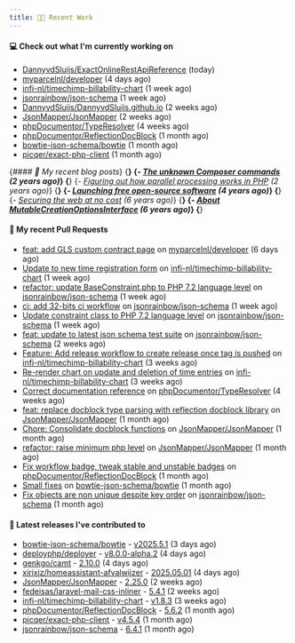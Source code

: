 ```yaml
---
title: 👨‍💻 Recent Work
---
```


#### 💻 Check out what I'm currently working on

- [DannyvdSluijs/ExactOnlineRestApiReference](https://github.com/DannyvdSluijs/ExactOnlineRestApiReference) (today)
- [myparcelnl/developer](https://github.com/myparcelnl/developer) (4 days ago)
- [infi-nl/timechimp-billability-chart](https://github.com/infi-nl/timechimp-billability-chart) (1 week ago)
- [jsonrainbow/json-schema](https://github.com/jsonrainbow/json-schema) (1 week ago)
- [DannyvdSluijs/DannyvdSluijs.github.io](https://github.com/DannyvdSluijs/DannyvdSluijs.github.io) (2 weeks ago)
- [JsonMapper/JsonMapper](https://github.com/JsonMapper/JsonMapper) (2 weeks ago)
- [phpDocumentor/TypeResolver](https://github.com/phpDocumentor/TypeResolver) (4 weeks ago)
- [phpDocumentor/ReflectionDocBlock](https://github.com/phpDocumentor/ReflectionDocBlock) (1 month ago)
- [bowtie-json-schema/bowtie](https://github.com/bowtie-json-schema/bowtie) (1 month ago)
- [picqer/exact-php-client](https://github.com/picqer/exact-php-client) (1 month ago)


{*#### 📜 My recent blog posts*}
{**}
{*- [The unknown Composer commands](https://www.dannyvandersluijs.nl/posts/2023-08-25-the-unknown-composer-commands.html) (2 years ago)*}
{**}
{*- [Figuring out how parallel processing works in PHP](https://www.dannyvandersluijs.nl/posts/2023-06-21-figuring-out-how-parallel-processing-works-in-php.html) (2 years ago)*}
{**}
{*- [Launching free open-source software](https://www.dannyvandersluijs.nl/posts/2020-07-02-launching-free-open-source-software.html) (4 years ago)*}
{**}
{*- [Securing the web at no cost](https://www.dannyvandersluijs.nl/posts/2019-02-04-securing-the-web-at-no-cost.html) (6 years ago)*}
{**}
{*- [About MutableCreationOptionsInterface](https://www.dannyvandersluijs.nl/posts/2018-10-15-about-mutable-creation-options-interface.html) (6 years ago)*}
{**}

#### 🔨 My recent Pull Requests

- [feat: add GLS custom contract page](https://github.com/myparcelnl/developer/pull/153) on [myparcelnl/developer](https://github.com/myparcelnl/developer) (6 days ago)
- [Update to new time registration form](https://github.com/infi-nl/timechimp-billability-chart/pull/24) on [infi-nl/timechimp-billability-chart](https://github.com/infi-nl/timechimp-billability-chart) (1 week ago)
- [refactor: update BaseConstraint.php to PHP 7.2 language level](https://github.com/jsonrainbow/json-schema/pull/826) on [jsonrainbow/json-schema](https://github.com/jsonrainbow/json-schema) (1 week ago)
- [ci: add 32-bits ci workflow](https://github.com/jsonrainbow/json-schema/pull/825) on [jsonrainbow/json-schema](https://github.com/jsonrainbow/json-schema) (1 week ago)
- [Update constraint class to PHP 7.2 language level](https://github.com/jsonrainbow/json-schema/pull/824) on [jsonrainbow/json-schema](https://github.com/jsonrainbow/json-schema) (1 week ago)
- [feat: update to latest json schema test suite](https://github.com/jsonrainbow/json-schema/pull/821) on [jsonrainbow/json-schema](https://github.com/jsonrainbow/json-schema) (2 weeks ago)
- [Feature: Add release workflow to create release once tag is pushed](https://github.com/infi-nl/timechimp-billability-chart/pull/23) on [infi-nl/timechimp-billability-chart](https://github.com/infi-nl/timechimp-billability-chart) (3 weeks ago)
- [Re-render chart on update and deletion of time entries](https://github.com/infi-nl/timechimp-billability-chart/pull/22) on [infi-nl/timechimp-billability-chart](https://github.com/infi-nl/timechimp-billability-chart) (3 weeks ago)
- [Correct documentation reference](https://github.com/phpDocumentor/TypeResolver/pull/216) on [phpDocumentor/TypeResolver](https://github.com/phpDocumentor/TypeResolver) (4 weeks ago)
- [feat: replace docblock type parsing with reflection docblock library](https://github.com/JsonMapper/JsonMapper/pull/199) on [JsonMapper/JsonMapper](https://github.com/JsonMapper/JsonMapper) (1 month ago)
- [Chore: Consolidate docblock functions](https://github.com/JsonMapper/JsonMapper/pull/198) on [JsonMapper/JsonMapper](https://github.com/JsonMapper/JsonMapper) (1 month ago)
- [refactor: raise minimum php level](https://github.com/JsonMapper/JsonMapper/pull/197) on [JsonMapper/JsonMapper](https://github.com/JsonMapper/JsonMapper) (1 month ago)
- [Fix workflow badge, tweak stable and unstable badges](https://github.com/phpDocumentor/ReflectionDocBlock/pull/410) on [phpDocumentor/ReflectionDocBlock](https://github.com/phpDocumentor/ReflectionDocBlock) (1 month ago)
- [Small fixes](https://github.com/bowtie-json-schema/bowtie/pull/1958) on [bowtie-json-schema/bowtie](https://github.com/bowtie-json-schema/bowtie) (1 month ago)
- [Fix objects are non unique despite key order](https://github.com/jsonrainbow/json-schema/pull/819) on [jsonrainbow/json-schema](https://github.com/jsonrainbow/json-schema) (1 month ago)


#### 🔭 Latest releases I've contributed to

- [bowtie-json-schema/bowtie](https://github.com/bowtie-json-schema/bowtie) - [v2025.5.1](https://github.com/bowtie-json-schema/bowtie/releases/tag/v2025.5.1) (3 days ago)
- [deployphp/deployer](https://github.com/deployphp/deployer) - [v8.0.0-alpha.2](https://github.com/deployphp/deployer/releases/tag/v8.0.0-alpha.2) (4 days ago)
- [genkgo/camt](https://github.com/genkgo/camt) - [2.10.0](https://github.com/genkgo/camt/releases/tag/2.10.0) (4 days ago)
- [xirixiz/homeassistant-afvalwijzer](https://github.com/xirixiz/homeassistant-afvalwijzer) - [2025.05.01](https://github.com/xirixiz/homeassistant-afvalwijzer/releases/tag/2025.05.01) (4 days ago)
- [JsonMapper/JsonMapper](https://github.com/JsonMapper/JsonMapper) - [2.25.0](https://github.com/JsonMapper/JsonMapper/releases/tag/2.25.0) (2 weeks ago)
- [fedeisas/laravel-mail-css-inliner](https://github.com/fedeisas/laravel-mail-css-inliner) - [5.4.1](https://github.com/fedeisas/laravel-mail-css-inliner/releases/tag/5.4.1) (2 weeks ago)
- [infi-nl/timechimp-billability-chart](https://github.com/infi-nl/timechimp-billability-chart) - [v1.8.3](https://github.com/infi-nl/timechimp-billability-chart/releases/tag/v1.8.3) (3 weeks ago)
- [phpDocumentor/ReflectionDocBlock](https://github.com/phpDocumentor/ReflectionDocBlock) - [5.6.2](https://github.com/phpDocumentor/ReflectionDocBlock/releases/tag/5.6.2) (1 month ago)
- [picqer/exact-php-client](https://github.com/picqer/exact-php-client) - [v4.5.4](https://github.com/picqer/exact-php-client/releases/tag/v4.5.4) (1 month ago)
- [jsonrainbow/json-schema](https://github.com/jsonrainbow/json-schema) - [6.4.1](https://github.com/jsonrainbow/json-schema/releases/tag/6.4.1) (1 month ago)